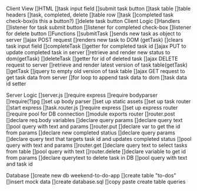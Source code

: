 Client View
    []HTML
        []task input field
             []submit task button
        []task table
           []table headers
                []task, completed, delete
            []table row
                []task
                []completed task check-box(is this a button?)
                []delete task button
Client Logic
    []Handlers
        []listener for task submit button
        []listener for completed check-box
        []listener for delete button
    []Functions
        []submitTask
            []sends new task as object to server
            []ajax POST request
            []renders new task to DOM (getTask)
            []clears task input field
        []completeTask
            []getter for completed task id
            []ajax PUT to update completed task in server
            []retrieve and render new status to dom(getTask)
        []deleteTask
            []getter for id of deleted task
            []ajax DELETE request to server
            []retrieve and render latest version of task table(getTask)
        []getTask
            []jquery to empty old version of task table
            []ajax GET request to get task data from server
            []for loop to append task data to dom
                []task data id setter

Server Logic
    []server.js
        []require express
        []require bodyparser
        []require(?)pg
        []set up body parser
        []set up static assets
        []set up task router
        []start express
    []task.router.js
            []require express
            []set up express router
            []require pool for DB connection
            []module exports router
        []router.post
            []declare req.body variables
            []declare query params
            []declare query text
            []pool query with text and params
        []router.put
            []declare var to get the id from params
            []declare new completed statius
            []declare query params
            []declare query text that targets task id and updates completed status
            []pool query with text and params
        []router.get 
            []declare query text to select tasks from table
            []pool query with text 
        []router.delete
            []declare variable to get id from params
            []declare querytext to delete task in DB
            []pool query with text and task id

Database
    []create new db weekend-to-do-app
        []create table "to-dos"
            []insert mock data
    []create database.sql
        []copy paste create table queries
        
       